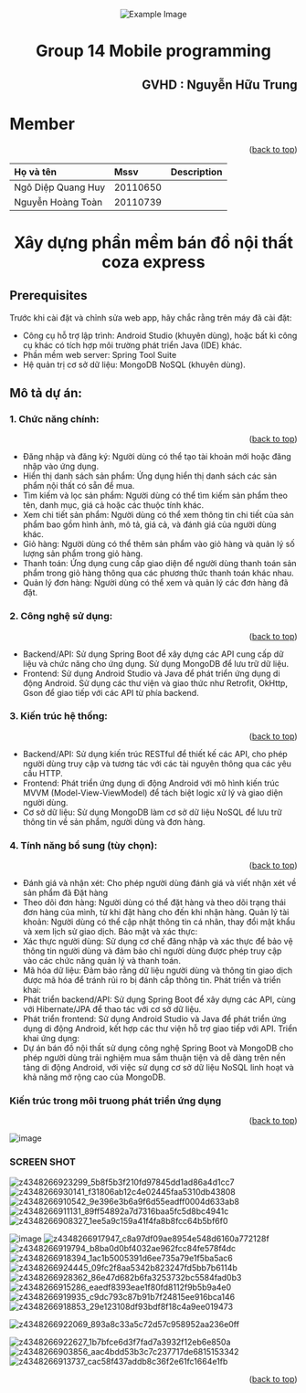 <p id="top" align="center">
  <img src="https://fit.hcmute.edu.vn/Resources/Images/SubDomain/fit/logo-news.png" alt="Example Image">
</p>

<h1 id="top" align="center">Group 14 Mobile programming</h1>
<h2 align="right">GVHD : Nguyễn Hữu Trung</h2>


<!-- 
<style>
a[href="#top"] {
    display: inline-block;
    padding: 10px;
    background-color: #000;
    color: #fff;
    text-decoration: none;
    position: fixed;
    bottom: 20px;
    right: 20px;
    border-radius: 5px;
}

a[href="#top"]:hover {
    background-color: #333;
}
</style>
-->


<!-- Nội dung README.md tiếp theo -->

# Member
<p align="right">(<a href="#top">back to top</a>)</p>

| Họ và tên               | Mssv     | Description          |
| :--------               | :------- | :--------------------|
| Ngô Diệp Quang Huy      | 20110650 |                      |
| Nguyễn Hoàng Toàn       | 20110739 |                      |

<h1 align="center">Xây dựng phần mềm bán đồ nội thất coza express</h1>

## Prerequisites

Trước khi cài đặt và chỉnh sửa web app, hãy chắc rằng trên máy đã cài đặt:

* Công cụ hỗ trợ lập trình: Android Studio (khuyên dùng), hoặc bất kì công cụ khác có tích hợp môi trường phát triển Java (IDE) khác.
* Phần mềm web server: Spring Tool Suite 
* Hệ quản trị cơ sở dữ liệu: MongoDB NoSQL (khuyên dùng).

## Mô tả dự án:

### 1. Chức năng chính:
<p align="right">(<a href="#top">back to top</a>)</p>

- Đăng nhập và đăng ký: Người dùng có thể tạo tài khoản mới hoặc đăng nhập vào ứng dụng.
- Hiển thị danh sách sản phẩm: Ứng dụng hiển thị danh sách các sản phẩm nội thất có sẵn để mua.
- Tìm kiếm và lọc sản phẩm: Người dùng có thể tìm kiếm sản phẩm theo tên, danh mục, giá cả hoặc các thuộc tính khác.
- Xem chi tiết sản phẩm: Người dùng có thể xem thông tin chi tiết của sản phẩm bao gồm hình ảnh, mô tả, giá cả, và đánh giá của người dùng khác.
- Giỏ hàng: Người dùng có thể thêm sản phẩm vào giỏ hàng và quản lý số lượng sản phẩm trong giỏ hàng.
- Thanh toán: Ứng dụng cung cấp giao diện để người dùng thanh toán sản phẩm trong giỏ hàng thông qua các phương thức thanh toán khác nhau.
- Quản lý đơn hàng: Người dùng có thể xem và quản lý các đơn hàng đã đặt.

### 2. Công nghệ sử dụng:
<p align="right">(<a href="#top">back to top</a>)</p>

- Backend/API: Sử dụng Spring Boot để xây dựng các API cung cấp dữ liệu và chức năng cho ứng dụng. Sử dụng MongoDB để lưu trữ dữ liệu.
- Frontend: Sử dụng Android Studio và Java để phát triển ứng dụng di động Android. Sử dụng các thư viện và giao thức như Retrofit, OkHttp, Gson để giao tiếp với các API từ phía backend.

### 3. Kiến trúc hệ thống:
<p align="right">(<a href="#top">back to top</a>)</p>

- Backend/API: Sử dụng kiến trúc RESTful để thiết kế các API, cho phép người dùng truy cập và tương tác với các tài nguyên thông qua các yêu cầu HTTP.
- Frontend: Phát triển ứng dụng di động Android với mô hình kiến trúc MVVM (Model-View-ViewModel) để tách biệt logic xử lý và giao diện người dùng.
- Cơ sở dữ liệu: Sử dụng MongoDB làm cơ sở dữ liệu NoSQL để lưu trữ thông tin về sản phẩm, người dùng và đơn hàng.

### 4. Tính năng bổ sung (tùy chọn):
<p align="right">(<a href="#top">back to top</a>)</p>

- Đánh giá và nhận xét: Cho phép người dùng đánh giá và viết nhận xét về sản phẩm đã Đặt hàng
- Theo dõi đơn hàng: Người dùng có thể đặt hàng và theo dõi trạng thái đơn hàng của mình, từ khi đặt hàng cho đến khi nhận hàng.
   Quản lý tài khoản: Người dùng có thể cập nhật thông tin cá nhân, thay đổi mật khẩu và xem lịch sử giao dịch.
   Bảo mật và xác thực:
- Xác thực người dùng: Sử dụng cơ chế đăng nhập và xác thực để bảo vệ thông tin người dùng và đảm bảo chỉ người dùng được phép truy cập vào các chức năng quản lý và thanh toán.
- Mã hóa dữ liệu: Đảm bảo rằng dữ liệu người dùng và thông tin giao dịch được mã hóa để tránh rủi ro bị đánh cắp thông tin.
   Phát triển và triển khai:
- Phát triển backend/API: Sử dụng Spring Boot để xây dựng các API, cùng với Hibernate/JPA để thao tác với cơ sở dữ liệu.
- Phát triển frontend: Sử dụng Android Studio và Java để phát triển ứng dụng di động Android, kết hợp các thư viện hỗ trợ giao tiếp với API.
   Triển khai ứng dụng:
- Dự án bán đồ nội thất sử dụng công nghệ Spring Boot và MongoDB cho phép người dùng trải nghiệm mua sắm thuận tiện và dễ dàng trên nền tảng di động Android, với việc sử dụng cơ sở dữ liệu NoSQL linh hoạt và khả năng mở rộng cao của MongoDB.

### Kiến trúc trong môi truong phát triển ứng dụng
<p align="right">(<a href="#top">back to top</a>)</p>

![image](https://github.com/HNToan7202/E-ecomerce-app/assets/106101425/b94ae0ba-8b06-4fc2-b7a0-5dba164533e7)
### SCREEN SHOT
![z4348266923299_5b8f5b3f210fd97845dd1ad86a4d1cc7](https://github.com/HNToan7202/E-ecomerce-app/assets/106101425/fb322c80-f53e-400a-8de5-5ae70a8ff67d)
![z4348266930141_f31806ab12c4e02445faa5310db43808](https://github.com/HNToan7202/E-ecomerce-app/assets/106101425/e2bdfe41-eb63-4a73-b99e-83150a6945eb)
![z4348266910542_9e396e3b6a9f6d55eadff0004d633ab8](https://github.com/HNToan7202/E-ecomerce-app/assets/106101425/bb95bfa4-29c8-4454-9aad-0aeeea10d504)
![z4348266911131_89ff54892a7d7316baa5fc5d8bc4941c](https://github.com/HNToan7202/E-ecomerce-app/assets/106101425/f3aff56c-8f45-42db-991a-07eac0b38859)
![z4348266908327_1ee5a9c159a41f4fa8b8fcc64b5bf6f0](https://github.com/HNToan7202/E-ecomerce-app/assets/106101425/438415ba-3220-4026-9367-7b8a782a167a)

![image](https://github.com/HNToan7202/E-ecomerce-app/assets/106101425/97094118-6e9a-407d-bc2d-9e8fbb787a95)
![z4348266917947_c8a97df09ae8954e548d6160a772128f](https://github.com/HNToan7202/E-ecomerce-app/assets/106101425/7c4da562-dc04-4c2e-a3f0-08495ef5afb2)
![z4348266919794_b8ba0d0bf4032ae962fcc84fe578f4dc](https://github.com/HNToan7202/E-ecomerce-app/assets/106101425/5242a68d-96ae-4178-b88c-56b6ba665800)
![z4348266918394_1ac1b5005391d6ee735a79e1f5ba5ac6](https://github.com/HNToan7202/E-ecomerce-app/assets/106101425/27d29e6c-7bdc-4a2d-bbf1-42f8508ae625)
![z4348266924445_09fc2f8aa5342b823247fd5bb7b6114b](https://github.com/HNToan7202/E-ecomerce-app/assets/106101425/47baec75-7f09-4852-9e21-9a2bb8b780e6)
![z4348266928362_86e47d682b6fa3253732bc5584fad0b3](https://github.com/HNToan7202/E-ecomerce-app/assets/106101425/d2631b8f-4840-43d1-995d-0961d6f17cd7)
![z4348266915286_eaedf8393eae1f80fd8112f9b5b9a4e0](https://github.com/HNToan7202/E-ecomerce-app/assets/106101425/c8e2058b-6b72-422e-b87f-1920eebadec3)
![z4348266919935_c9dc793c87b91b7f24815ee916bca146](https://github.com/HNToan7202/E-ecomerce-app/assets/106101425/53017a07-352d-4d0f-a9ef-8e508c7686ce)
![z4348266918853_29e123108df93bdf8f18c4a9ee019473](https://github.com/HNToan7202/E-ecomerce-app/assets/106101425/6acccc09-201e-4716-b633-ad6d274b08f8)

![z4348266922069_893a8c33a5c72d57c958952aa236e0ff](https://github.com/HNToan7202/E-ecomerce-app/assets/106101425/1497fd76-8ff8-49b2-9ab0-bfddb4f37a09)

![z4348266922627_1b7bfce6d3f7fad7a3932f12eb6e850a](https://github.com/HNToan7202/E-ecomerce-app/assets/106101425/8e8bfdfd-1f76-48dd-a72d-495520ccc287)
![z4348266903856_aac4bdd53b3c7c237717de6815153342](https://github.com/HNToan7202/E-ecomerce-app/assets/106101425/2f50e2e6-6c6d-49c9-acca-0a55851f7a2e)
![z4348266913737_cac58f437addb8c36f2e61fc1664e1fb](https://github.com/HNToan7202/E-ecomerce-app/assets/106101425/af22bc4a-d08d-4fd2-b8d6-13de3fb3b630)



<p align="right">(<a href="#top">back to top</a>)</p>
